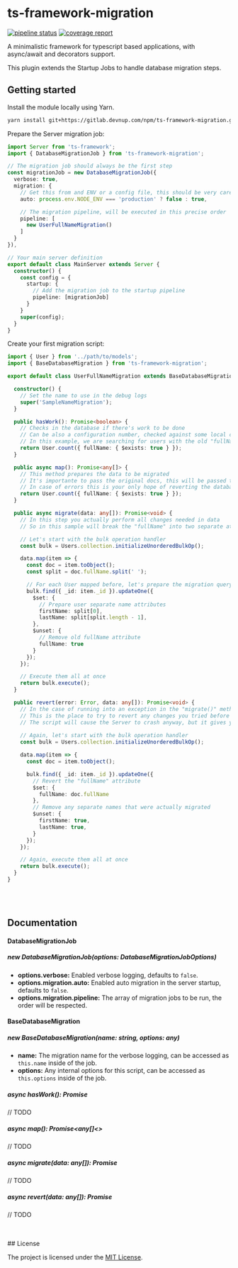 ts-framework-migration
======================

[![pipeline status](https://gitlab.devnup.com/npm/ts-framework-migration/badges/master/pipeline.svg)](https://gitlab.devnup.com/npm/ts-framework-migration/commits/master)
[![coverage report](https://gitlab.devnup.com/npm/ts-framework-migration/badges/master/coverage.svg)](https://gitlab.devnup.com/npm/ts-framework-migration/commits/master)

A minimalistic framework for typescript based applications, with async/await and decorators support.

This plugin extends the Startup Jobs to handle database migration steps.

## Getting started

Install the module locally using Yarn.

```bash
yarn install git+https://gitlab.devnup.com/npm/ts-framework-migration.git
```

Prepare the Server migration job:

```typescript
import Server from 'ts-framework';
import { DatabaseMigrationJob } from 'ts-framework-migration';

// The migration job should always be the first step
const migrationJob = new DatabaseMigrationJob({
  verbose: true,
  migration: {
    // Get this from and ENV or a config file, this should be very carefully set
    auto: process.env.NODE_ENV === 'production' ? false : true,

    // The migration pipeline, will be executed in this precise order
    pipeline: [
      new UserFullNameMigration()
    ]
  }
}),

// Your main server definition
export default class MainServer extends Server {
  constructor() {
    const config = {
      startup: {
        // Add the migration job to the startup pipeline
        pipeline: [migrationJob]
      }
    }
    super(config);
  }
}
```

Create your first migration script:
```typescript
import { User } from '../path/to/models';
import { BaseDatabaseMigration } from 'ts-framework-migration';

export default class UserFullNameMigration extends BaseDatabaseMigration {

  constructor() {
    // Set the name to use in the debug logs
    super('SampleNameMigration');
  }

  public hasWork(): Promise<boolean> {
    // Checks in the database if there's work to be done
    // Can be also a configuration number, checked against some local cached version
    // In this example, we are searching for users with the old "fullName" attribute
    return User.count({ fullName: { $exists: true } });
  }

  public async map(): Promise<any[]> {
    // This method prepares the data to be migrated
    // It's importante to pass the original docs, this will be passed to the revert method
    // In case of errors this is your only hope of reverting the database state without using a backup
    return User.count({ fullName: { $exists: true } });
  }

  public async migrate(data: any[]): Promise<void> {
    // In this step you actually perform all changes needed in data
    // So in this sample will break the "fullName" into two separate attributes: "firstName" and "lastName"

    // Let's start with the bulk operation handler
    const bulk = Users.collection.initializeUnorderedBulkOp();

    data.map(item => {
      const doc = item.toObject();
      const split = doc.fullName.split(' ');

      // For each User mapped before, let's prepare the migration query
      bulk.find({ _id: item._id }).updateOne({
        $set: {
          // Prepare user separate name attributes
          firstName: split[0],
          lastName: split[split.length - 1],
        },
        $unset: {
          // Remove old fullName attribute
          fullName: true
        }
      });
    });

    // Execute them all at once
    return bulk.execute();
  }

  public revert(error: Error, data: any[]): Promise<void> {
    // In the case of running into an exception in the "migrate()" method, the error will be passed on here
    // This is the place to try to revert any changes you tried before so the database comes back to its original state
    // The script will cause the Server to crash anyway, but it gives you a chance of undoing any work without using a full backup
    
    // Again, let's start with the bulk operation handler
    const bulk = Users.collection.initializeUnorderedBulkOp();

    data.map(item => {
      const doc = item.toObject();

      bulk.find({ _id: item._id }).updateOne({
        // Revert the "fullName" attribute
        $set: {
          fullName: doc.fullName
        },
        // Remove any separate names that were actually migrated
        $unset: {
          firstName: true,
          lastName: true,
        }
      });
    });

    // Again, execute them all at once
    return bulk.execute();
  }
}

```
<br /><br />
## Documentation

#### DatabaseMigrationJob
##### new DatabaseMigrationJob(options: DatabaseMigrationJobOptions)

- **options.verbose:** Enabled verbose logging, defaults to ```false```.
- **options.migration.auto:** Enabled auto migration in the server startup, defaults to ```false```.
- **options.migration.pipeline:** The array of migration jobs to be run, the order will be respected.


#### BaseDatabaseMigration

##### new BaseDatabaseMigration(name: string, options: any)

- **name:** The migration name for the verbose logging, can be accessed as ```this.name``` inside of the job.
- **options:** Any internal options for this script, can be accessed as ```this.options``` inside of the job.

##### async hasWork(): Promise<boolean>

// TODO

##### async map(): Promise<any[]<>

// TODO

##### async migrate(data: any[]): Promise<void>

// TODO

##### async revert(data: any[]): Promise<void>

// TODO

<br />
<br />
## License

The project is licensed under the [MIT License](./LICENSE.md).